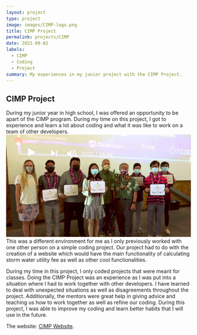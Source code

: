 ```yaml
---
layout: project
type: project
image: images/CIMP-logo.png
title: CIMP Project
permalink: projects/CIMP
date: 2021-09-02
labels:
  - CIMP
  - Coding
  - Project
summary: My experiences in my junior project with the CIMP Project.
---
```


## CIMP Project

During my junior year in high school, I was offered an opportunity to be apart of the CIMP program. During my time on this project, I got to experience and learn a lot about coding and what it was like to work on a team of other developers. <img class="ui medium right floated rounded image" src="/images/cimp-picture.PNG"> This was a different environment for me as I only previously worked with one other person on a simple coding project. Our project had to do with the creation of a website which would have the main functionality of calculating storm water utility fee as well as other cool functionalities. 

During my time in this project, I only coded projects that were meant for classes. Doing the CIMP Project was an experience as I was put into a situation where I had to work together with other developers. I have learned to deal with unexpected situations as well as disagreements throughout the project. Additionally, the mentors were great help in giving advice and teaching us how to work together as well as refine our coding. During this project, I was able to improve my coding and learn better habits that I will use in the future.  

The website: [CIMP Website](https://dev.cimp2021.datahouse.com/).



